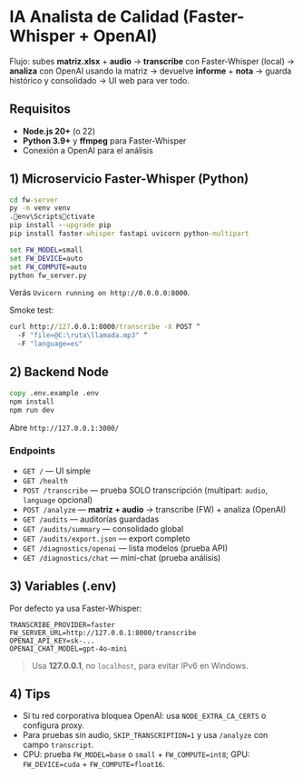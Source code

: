 # IA Analista de Calidad (Faster-Whisper + OpenAI)

Flujo: subes **matriz.xlsx** + **audio** → **transcribe** con Faster-Whisper (local) → **analiza** con OpenAI usando la matriz → devuelve **informe** + **nota** → guarda histórico y consolidado → UI web para ver todo.

## Requisitos
- **Node.js 20+** (o 22)
- **Python 3.9+** y **ffmpeg** para Faster-Whisper
- Conexión a OpenAI para el análisis

## 1) Microservicio Faster-Whisper (Python)
```bat
cd fw-server
py -m venv venv
.env\Scriptsctivate
pip install --upgrade pip
pip install faster-whisper fastapi uvicorn python-multipart

set FW_MODEL=small
set FW_DEVICE=auto
set FW_COMPUTE=auto
python fw_server.py
```
Verás `Uvicorn running on http://0.0.0.0:8000`.

Smoke test:
```bat
curl http://127.0.0.1:8000/transcribe -X POST ^
  -F "file=@C:\ruta\llamada.mp3" ^
  -F "language=es"
```

## 2) Backend Node
```bat
copy .env.example .env
npm install
npm run dev
```
Abre `http://127.0.0.1:3000/`

### Endpoints
- `GET /` — UI simple
- `GET /health`
- `POST /transcribe` — prueba SOLO transcripción (multipart: `audio`, `language` opcional)
- `POST /analyze` — **matriz + audio** → transcribe (FW) + analiza (OpenAI)
- `GET /audits` — auditorías guardadas
- `GET /audits/summary` — consolidado global
- `GET /audits/export.json` — export completo
- `GET /diagnostics/openai` — lista modelos (prueba API)
- `GET /diagnostics/chat` — mini-chat (prueba análisis)

## 3) Variables (.env)
Por defecto ya usa Faster-Whisper:
```
TRANSCRIBE_PROVIDER=faster
FW_SERVER_URL=http://127.0.0.1:8000/transcribe
OPENAI_API_KEY=sk-...
OPENAI_CHAT_MODEL=gpt-4o-mini
```
> Usa **127.0.0.1**, no `localhost`, para evitar IPv6 en Windows.

## 4) Tips
- Si tu red corporativa bloquea OpenAI: usa `NODE_EXTRA_CA_CERTS` o configura proxy.
- Para pruebas sin audio, `SKIP_TRANSCRIPTION=1` y usa `/analyze` con campo `transcript`.
- CPU: prueba `FW_MODEL=base` o `small` + `FW_COMPUTE=int8`; GPU: `FW_DEVICE=cuda` + `FW_COMPUTE=float16`.
